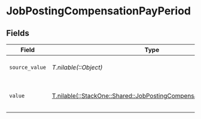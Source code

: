 # JobPostingCompensationPayPeriod


## Fields

| Field                                                                                                                          | Type                                                                                                                           | Required                                                                                                                       | Description                                                                                                                    | Example                                                                                                                        |
| ------------------------------------------------------------------------------------------------------------------------------ | ------------------------------------------------------------------------------------------------------------------------------ | ------------------------------------------------------------------------------------------------------------------------------ | ------------------------------------------------------------------------------------------------------------------------------ | ------------------------------------------------------------------------------------------------------------------------------ |
| `source_value`                                                                                                                 | *T.nilable(::Object)*                                                                                                          | :heavy_minus_sign:                                                                                                             | The source value of the pay period.                                                                                            | Hour                                                                                                                           |
| `value`                                                                                                                        | [T.nilable(::StackOne::Shared::JobPostingCompensationSchemasValue)](../../models/shared/jobpostingcompensationschemasvalue.md) | :heavy_minus_sign:                                                                                                             | The pay period of the job postings.                                                                                            | hour                                                                                                                           |